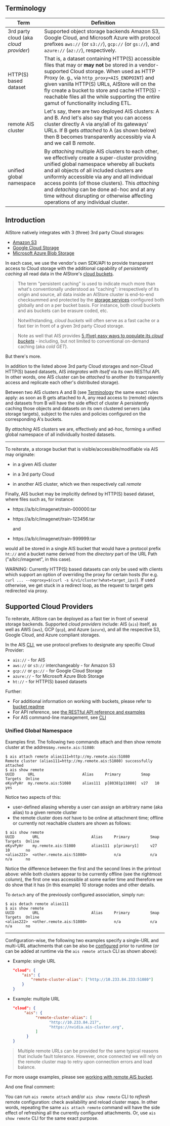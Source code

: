## Terminology

| Term                                   | Definition                                                   |
| -------------------------------------- | ------------------------------------------------------------ |
| 3rd party cloud (aka *cloud provider*) | Supported object storage backends Amazon S3, Google Cloud, and Microsoft Azure with protocol prefixes `aws://` (or `s3://`), `gcp://` (or `gs://`), and `azure://` (`az://`), respectively. |
| HTTP(S) based dataset                  | That is, a dataset containing HTTP(S) accessible files that may or **may not** be stored in a vendor-supported Cloud storage. When used as HTTP Proxy (e. g., via `http_proxy=AIS_ENDPOINT`) and given vanilla HTTP(S) URLs, AIStore will on the fly create a bucket to store and cache HTTP(S) - reachable files all the while supporting the entire gamut of functionality including ETL. |
| remote AIS cluster                     | Let's say, there are two deployed AIS clusters: A and B. And let's also say that you can access cluster directly A via any/all of its gateways' URLs. If B gets *attached* to A (as shown below) then B becomes transparently accessibly via A and we call B *remote*. |
| unified global namespace               | By *attaching* multiple AIS clusters to each other, we effectively create a super-cluster providing unified global namespace whereby all buckets and all objects of all included clusters are uniformly accessible via any and all individual access points (of those clusters). This *attaching* and *detaching* can be done ad-hoc and at any time without disrupting or otherwise affecting operations of any individual cluster. |

## Introduction

AIStore natively integrates with 3 (three) 3rd party Cloud storages:

* [Amazon S3](https://aws.amazon.com/s3)
* [Google Cloud Storage](https://cloud.google.com)
* [Microsoft Azure Blob Storage](https://azure.microsoft.com/en-us/services/storage/blobs)

In each case, we use the vendor's own SDK/API to provide transparent access to Cloud storage with the additional capability of *persistently caching* all read data in the AIStore's [cloud buckets](bucket.md).

> The term "persistent caching" is used to indicate much more than what's conventionally understood as "caching": irrespectively of its origin and source, all data inside an AIStore cluster is end-to-end checksummed and protected by the [storage services](storage_svcs.md) configured both globally and on a per bucket basis. For instance, both cloud buckets and ais buckets can be erasure coded, etc.

> Notwithstanding, *cloud buckets* will often serve as a fast cache or a fast tier in front of a given 3rd party Cloud storage.

> Note as well that AIS provides [5 (five) easy ways to populate its *cloud buckets*](overview.md) - including, but not limited to conventional on-demand caching (aka *cold GET*).

But there's more.

In addition to the listed above 3rd party Cloud storages and non-Cloud HTTP(S) based datasets, AIS *integrates with itself* via its own RESTful API. In other words, one AIS cluster can be *attached* to another (to transparently access and replicate each other's distributed storage).

Between two AIS clusters A and B (see [Terminology](#Terminology) the same exact rules apply: as soon as B gets attached to A, any read access to (remote) objects and datasets from B will have the side effect of cluster A persistently caching those objects and datasets on its own clustered servers (aka storage targets), subject to the rules and policies configured on the corresponding A's buckets.

By *attaching* AIS clusters we are, effectively and ad-hoc, forming a unified global namespace of all individually hosted datasets.

---------------------

To reiterate, a storage bucket that is visible/accessible/modifiable via AIS may originate:

* in a given AIS cluster

* in a 3rd party Cloud
* in another AIS cluster, which we then respectively call *remote*

Finally, AIS bucket may be implicitly defined by HTTP(S) based dataset, where files such as, for instance:

* https://a/b/c/imagenet/train-000000.tar

* https://a/b/c/imagenet/train-123456.tar

  and

* https://a/b/c/imagenet/train-999999.tar

would all be stored in a single AIS bucket that would have a protocol prefix `ht://` and a bucket name derived from the *directory* part of the URL Path ("a/b/c/imagenet", in this case).

WARNING: Currently HTTP(S) based datasets can only be used with clients which support an option of overriding the proxy for certain hosts (for e.g. `curl ... --noproxy=$(curl -s G/v1/cluster?what=target_ips)`).
If used otherwise, we get stuck in a redirect loop, as the request to target gets redirected via proxy.

## Supported Cloud Providers

To reiterate, AIStore can be deployed as a fast tier in front of several storage backends. Supported *cloud providers* include: AIS (`ais`) itself, as well as AWS (`aws`), GCP (`gcp`), and Azure (`azure`), and all the respective S3, Google Cloud, and Azure compliant storages.

In the AIS [CLI](/cmd/cli/README.md), we use protocol prefixes to designate any specific Cloud Provider:

* `ais://` - for AIS
* `aws://` or `s3://` interchangeably - for Amazon S3
* `gcp://` or `gs://` - for Google Cloud Storage
* `azure://` - for Microsoft Azure Blob Storage
* `ht://` - for HTTP(S) based datasets

Further:

* For additional information on working with buckets, please refer to [bucket readme](./bucket.md)
* For API reference, see [the RESTful API reference and examples](./http_api.md)
* For AIS command-line management, see [CLI](/cmd/cli/README.md)

### Unified Global Namespace

Examples first. The following two commands attach and then show remote cluster at the address`my.remote.ais:51080`:

```console
$ ais attach remote alias111=http://my.remote.ais:51080
Remote cluster (alias111=http://my.remote.ais:51080) successfully attached
$ ais show remote
UUID      URL                     Alias     Primary         Smap  Targets  Online
eKyvPyHr  my.remote.ais:51080     alias111  p[80381p11080]  v27   10       yes
```

Notice two aspects of this:

* user-defined aliasing whereby a user can assign an arbitrary name (aka alias) to a given remote cluster
* the remote cluster does *not* have to be online at attachment time; offline or currently not reachable clusters are shown as follows:

```console
$ ais show remote
UUID        URL                       Alias     Primary         Smap  Targets  Online
eKyvPyHr    my.remote.ais:51080       alias111  p[primary1]     v27   10       no
<alias222>  <other.remote.ais:51080>            n/a             n/a   n/a      no
```

Notice the difference between the first and the second lines in the printout above: while both clusters appear to be currently offline (see the rightmost column), the first one was accessible at some earlier time and therefore we do show that it has (in this example) 10 storage nodes and other details.

To `detach` any of the previously configured association, simply run:

```console
$ ais detach remote alias111
$ ais show remote
UUID        URL                       Alias     Primary         Smap  Targets  Online
<alias222>  <other.remote.ais:51080>            n/a             n/a   n/a      no
```

----------

Configuration-wise, the following two examples specify a single-URL and multi-URL attachments that can be also be [configured](configuration.md) prior to runtime (*or* can be added at runtime via the `ais remote attach` CLI as shown above):

* Example: single URL

    ```json
    "cloud": {
        "ais": {
            "remote-cluster-alias": ["http://10.233.84.233:51080"]
        }
    }
    ```

* Example: multiple URL

    ```json
    "cloud": {
         "ais": {
              "remote-cluster-alias": [
                    "http://10.233.84.217",
                    "https://nvidia.ais-cluster.org",
              ]
          }
    }
    ```

> Multiple remote URLs can be provided for the same typical reasons that include fault tolerance.
> However, once connected we will rely on the remote cluster map to retry upon connection errors and load balance.

For more usage examples, please see [working with remote AIS bucket](bucket.md#cli-example-working-with-remote-ais-bucket).

And one final comment:

You can run `ais remote attach` and/or `ais show remote` CLI to *refresh* remote configuration: check availability and reload cluster maps.
In other words, repeating the same `ais attach remote` command will have the side effect of refreshing all the currently configured attachments.
Or, use `ais show remote` CLI for the same exact purpose.
